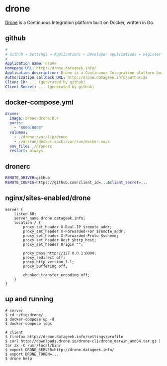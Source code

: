 drone
=====

[Drone][1] is a Continuous Integration platform built on Docker, written in Go.

## github

```yaml
#
# Github » Settings » Applications » Developer applications » Register new application
#
Application name: drone
Homepage URL: http://drone.datageek.info/
Application description: Drone is a Continuous Integration platform built on Docker, written in Go
Authorization callback URL: http://drone.datageek.info/authorize
Client ID: ... (generated by github)
Client Secret: ... (generated by github)
```

## docker-compose.yml

```yaml
drone:
  image: drone/drone:0.4
  ports:
    - "8000:8000"
  volumes:
    - ./drone:/var/lib/drone
    - /var/run/docker.sock:/var/run/docker.sock
  env_file: ./dronerc
  restart: always
```

## dronerc

```bash
REMOTE_DRIVER=github
REMOTE_CONFIG=https://github.com?client_id=...&client_secret=...
```

## nginx/sites-enabled/drone

```
server {
    listen 80;
    server_name drone.datageek.info;
    location / {
        proxy_set_header X-Real-IP $remote_addr;
        proxy_set_header X-Forwarded-For $remote_addr;
        proxy_set_header X-Forwarded-Proto $scheme;
        proxy_set_header Host $http_host;
        proxy_set_header Origin "";

        proxy_pass http://127.0.0.1:8000;
        proxy_redirect off;
        proxy_http_version 1.1;
        proxy_buffering off;

        chunked_transfer_encoding off;
    }
}
```

## up and running

```
# server
$ cd ~/fig/drone/
$ docker-compose up -d
$ docker-compose logs

# client
$ firefox http://drone.datageek.info/settings/profile
$ curl http://downloads.drone.io/drone-cli/drone_darwin_amd64.tar.gz | tar zx -C /usr/local/bin/
$ export DRONE_SERVER=http://drone.datageek.info/
$ export DRONE_TOKEN=...
$ drone help
```

[1]: http://readme.drone.io/usage/overview/
